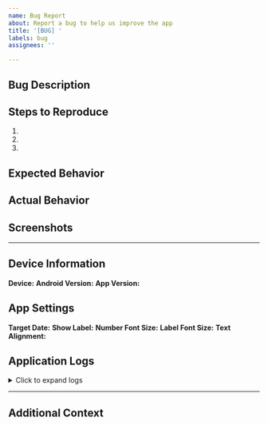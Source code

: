 ```yaml
---
name: Bug Report
about: Report a bug to help us improve the app
title: '[BUG] '
labels: bug
assignees: ''

---
```


## Bug Description
<!-- A clear and concise description of what the bug is -->


## Steps to Reproduce
1.
2.
3.

## Expected Behavior
<!-- What you expected to happen -->


## Actual Behavior
<!-- What actually happened -->


## Screenshots
<!-- If applicable, add screenshots to help explain your problem -->


---

## Device Information
<!-- This section is auto-filled by the app when submitting via the bug report button -->

**Device:**
**Android Version:**
**App Version:**

## App Settings
**Target Date:**
**Show Label:**
**Number Font Size:**
**Label Font Size:**
**Text Alignment:**

## Application Logs
<details>
<summary>Click to expand logs</summary>

```
<!-- Logs will be inserted here by the app -->
```

</details>

---

## Additional Context
<!-- Add any other context about the problem here -->
